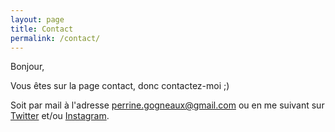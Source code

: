 ```yaml
---
layout: page
title: Contact
permalink: /contact/
---
```


Bonjour,

Vous êtes sur la page contact, donc contactez-moi ;)

Soit par mail à l'adresse perrine.gogneaux@gmail.com ou en me suivant sur <a href="http://twitter.com/perrinegogneaux" title="Twitter — Perrine Gogneaux" target="blank">Twitter</a> et/ou <a href="http://instagram.com/perrinegogneaux" title="Instagram — Perrine Gogneaux" target="blank">Instagram</a>.
